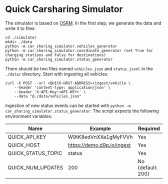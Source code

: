 # Quick Carsharing Simulator

The simulator is based on [OSRM](http://project-osrm.org/). In the first step, we generate the data and write it to
files:

```shell
cd ./simulator
mkdir ./data
python -m car_sharing_simulator.vehicles_generator
python -m car_sharing_simulator.coordinate_generator (set True for charging stations and False for destinations)
python -m car_sharing_simulator.status_generator
```

There should be two files named `vehicles.json` and `status.jsonl` in the `./data/` directory. Start with
ingesting all vehicles:

```
curl -X POST --url <QUICK-HOST-ADDRESS>/ingest/vehicle \
    --header 'content-type: application/json' \
    --header 'X-API-Key:<API-KEY>' \
    --data "@./data/vehicles.json"
```

Ingestion of new status events can be started with `python -m car_sharing_simulator.status_generator`. The script
expects the following environment variables:

| Name               | Example                     | Required          |
|--------------------|-----------------------------|-------------------|
| QUICK_API_KEY      | W9tK8edVnXXa1gMyFVVh        | Yes               |         
| QUICK_HOST         | https://demo.d9p.io/ingest  | Yes               |
| QUICK_STATUS_TOPIC | status                      | Yes               |
| QUICK_NUM_UPDATES  | 200                         | No (default: 200) |




